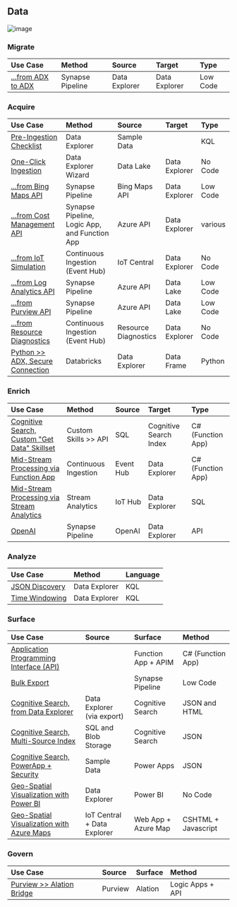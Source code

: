 ## Data

![image](https://user-images.githubusercontent.com/44923999/185972867-64465cc3-0769-4045-bc5d-672f573854c7.png)

### Migrate

  Use Case | Method | Source | Target | Type
  :----- | :----- | :----- | :----- | :-----
  [...from ADX to ADX](Data_Migration_ADXtoADX.md) | Synapse Pipeline | Data Explorer | Data Explorer | Low Code
  
### Acquire

  Use Case | Method | Source | Target | Type
  :----- | :----- | :----- | :----- | :-----
  [Pre-Ingestion Checklist](Data_Acquisition_PreIngestionChecklist.md) | Data Explorer | Sample Data | | KQL
  [One-Click Ingestion](Data_Acquisition_OneClickIngestion.md) | Data Explorer Wizard | Data Lake | Data Explorer | No Code
  [...from Bing Maps API](Data_Acquisition_BingMapsAPI.md) | Synapse Pipeline | Bing Maps API | Data Explorer | Low Code
  [...from Cost Management API](Data_Acquisition_CostManagement.md) | Synapse Pipeline, Logic App, and Function App | Azure API | Data Explorer | various
  [...from IoT Simulation](Data_Acquisition_IoTSimulation.md) | Continuous Ingestion (Event Hub) | IoT Central | Data Explorer | No Code
  [...from Log Analytics API](Data_Acquisition_LogAnalyticsAPI.md) | Synapse Pipeline | Azure API | Data Lake | Low Code
  [...from Purview API](Data_Acquisition_PurviewAPI.md) | Synapse Pipeline | Azure API | Data Lake | Low Code
  [...from Resource Diagnostics](Data_Acquisition_ResourceDiagnostics.md) | Continuous Ingestion (Event Hub) | Resource Diagnostics | Data Explorer | No Code
  [Python >> ADX, Secure Connection](Data_Acquisition_Python>>DataExplorer.md) | Databricks | Data Explorer | Data Frame | Python

  

### Enrich

  Use Case | Method | Source | Target | Type
  :----- | :----- | :----- | :----- | :-----
  [Cognitive Search, Custom "Get Data" Skillset](Data_Enrichment_CognitiveSearch_CustomSkillset.md) | Custom Skills >> API | SQL | Cognitive Search Index | C# (Function App)
  [Mid-Stream Processing via Function App](Data_Enrichment_MidStreamProcessing_viaFunctionApp.md) | Continuous Ingestion | Event Hub | Data Explorer | C# (Function App)
  [Mid-Stream Processing via Stream Analytics](Data_Enrichment_MidStreamProcessing_viaStreamAnalytics.md) | Stream Analytics | IoT Hub | Data Explorer | SQL
  [OpenAI](Data_Enrichment_OpenAI.md) | Synapse Pipeline | OpenAI | Data Explorer | API

### Analyze

  Use Case | Method | Language
  :----- | :----- | :-----
  [JSON Discovery](Data_Analysis_JSONDiscovery.md) | Data Explorer | KQL
  [Time Windowing](Data_Analysis_TimeWindowing.md) | Data Explorer | KQL

### Surface

  Use Case | Source | Surface | Method
  :----- | :----- | :----- | :-----
  [Application Programming Interface (API)](Data_Surface_API.md) | | Function App + APIM | C# (Function App)
  [Bulk Export](Data_Surface_BulkExport.md) | | Synapse Pipeline | Low Code
  [Cognitive Search, from Data Explorer](Data_Surface_CognitiveSearch_fromDataExplorer.md) | Data Explorer (via export) | Cognitive Search | JSON and HTML
  [Cognitive Search, Multi-Source Index](Data_Surface_CognitiveSearch_MultiSourceIndex.md) | SQL and Blob Storage | Cognitive Search | JSON
  [Cognitive Search, PowerApp + Security](Data_Surface_CognitiveSearch_PowerApp+Security.md) | Sample Data | Power Apps | JSON
  [Geo-Spatial Visualization with Power BI](Data_Surface_GeoSpatial_PowerBI.md) | Data Explorer | Power BI | No Code
  [Geo-Spatial Visualization with Azure Maps](Data_Surface_GeoSpatial_AzureMaps.md) | IoT Central + Data Explorer | Web App + Azure Map | CSHTML + Javascript

### Govern

  Use Case | Source | Surface | Method
  :----- | :----- | :----- | :-----
  [Purview >> Alation Bridge](Data_Governance_PurviewAlationBridge.md) | Purview | Alation | Logic Apps + API
  
